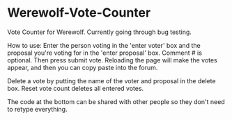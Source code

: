 # Werewolf-Vote-Counter
Vote Counter for Werewolf. Currently going through bug testing.

How to use: Enter the person voting in the 'enter voter' box and the proposal you're voting for in the 'enter proposal' box. Comment # is optional. Then press submit vote. Reloading the page will make the votes appear, and then you can copy paste into the forum. 

Delete a vote by putting the name of the voter and proposal in the delete box. Reset vote count deletes all entered votes.

The code at the bottom can be shared with other people so they don't need to retype everything.
